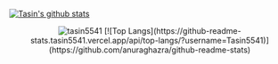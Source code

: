 [![Tasin's github stats](https://github-readme-stats.tasin5541.vercel.app/api?username=Tasin5541&show_icons=true&count_private=true&include_all_commits=true)](https://github.com/anuraghazra/github-readme-stats)
<p align="center"> <img src="https://github-readme-stats.tasin5541.vercel.app/api?username=Tasin5541&show_icons=true&count_private=true&include_all_commits=true" alt="tasin5541" />
[![Top Langs](https://github-readme-stats.tasin5541.vercel.app/api/top-langs/?username=Tasin5541)](https://github.com/anuraghazra/github-readme-stats)
